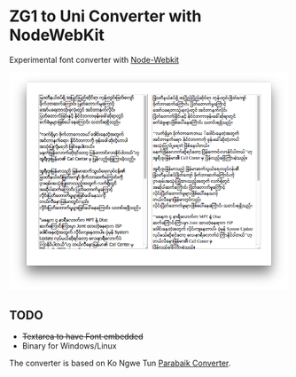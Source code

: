 # ZG1 to Uni Converter with NodeWebKit

Experimental font converter with [Node-Webkit](https://github.com/rogerwang/node-webkit)

![Screenshot](https://raw.githubusercontent.com/yelinaung/mmfont-nwk/master/screenshot.png)

## TODO
- ~~Textarea to have Font embedded~~
- Binary for Windows/Linux

The converter is based on Ko Ngwe Tun [Parabaik Converter](https://github.com/ngwestar/parabaik).

